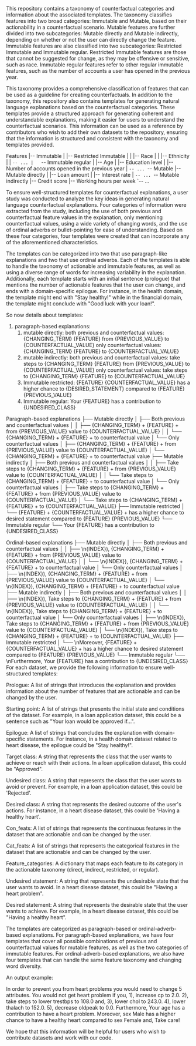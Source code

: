 This repository contains a taxonomy of counterfactual categories and information about the associated templates. The taxonomy classifies features into two broad categories: Immutable and Mutable, based on their actionability in a counterfactual scenario. Mutable features are further divided into two subcategories: Mutable directly and Mutable indirectly, depending on whether or not the user can directly change the feature. Immutable features are also classified into two subcategories: Restricted Immutable and Immutable regular. Restricted Immutable features are those that cannot be suggested for change, as they may be offensive or sensitive, such as race. Immutable regular features refer to other regular immutable features, such as the number of accounts a user has opened in the previous year.

This taxonomy provides a comprehensive classification of features that can be used as a guideline for creating counterfactuals. In addition to the taxonomy, this repository also contains templates for generating natural language explanations based on the counterfactual categories. These templates provide a structured approach for generating coherent and understandable explanations, making it easier for users to understand the counterfactual scenarios. This information can be used as a reference by contributors who wish to add their own datasets to the repository, ensuring that the information is structured and consistent with the taxonomy and templates provided.

Features
|-- Immutable
|   |-- Restricted Immutable
|   |   |-- Race
|   |   |-- Ethnicity
|   |   `-- ...
|   `-- Immutable regular
|       |-- Age
|       |-- Education level
|       |-- Number of accounts opened in the previous year
|       `-- ...
`-- Mutable
    |-- Mutable directly
    |   |-- Loan amount
    |   |-- Interest rate
    |   `-- ...
    `-- Mutable indirectly
        |-- Credit score
        |-- Working hours per week
        `-- ...

To ensure well-structured templates for counterfactual explanations, a user study was conducted to analyze the key ideas in generating natural language counterfactual explanations. Four categories of information were extracted from the study, including the use of both previous and counterfactual feature values in the explanation, only mentioning counterfactual values, using a wide variety of changing words, and the use of ordinal adverbs or bullet-pointing for ease of understanding. Based on these four categories, four templates were created that can incorporate any of the aforementioned characteristics.

The templates can be categorized into two that use paragraph-like explanations and two that use ordinal adverbs. Each of the templates is able to handle the taxonomy of actionable and immutable features, as well as using a diverse range of words for increasing variability in the explanation. Additionally, each template starts with an initial sentence (prologue) that mentions the number of actionable features that the user can change, and ends with a domain-specific epilogue. For instance, in the health domain, the template might end with "Stay healthy!" while in the financial domain, the template might conclude with "Good luck with your loan!".

So now details about templates:
1. paragraph-based explanations:
	1. mutable directly:
		both previous and counterfactual values: {CHANGING_TERM} {FEATURE} from {PREVIOUS_VALUE} to {COUNTERFACTUAL_VALUE}
		only counterfactual values: {CHANGING_TERM} {FEATURE} to {COUNTERFACTUAL_VALUE}
	2. mutable indirectly: 
		both previous and counterfactual values: take steps to {CHANGING_TERM} {FEATURE} from {PREVIOUS_VALUE} to {COUNTERFACTUAL_VALUE}
		only counterfactual values: take steps to {CHANGING_TERM} {FEATURE} to {COUNTERFACTUAL_VALUE}
	3. Immutable restricted:
		{FEATURE} {COUNTERFACTUAL_VALUE} has a higher chance to  {DESIRED_STATEMENT} compared to {FEATURE} {PREVIOUS_VALUE} 
	4. Immutable regular:
		Your {FEATURE} has a contribution to {UNDESIRED_CLASS}

Paragraph-based explanations
├── Mutable directly
│   ├── Both previous and counterfactual values
│   │   ├── {CHANGING_TERM} + {FEATURE} + from {PREVIOUS_VALUE} value to {COUNTERFACTUAL_VALUE}
│   │   └── {CHANGING_TERM} + {FEATURE} + to counterfactual value
│   └── Only counterfactual values
│       ├── {CHANGING_TERM} + {FEATURE} + from {PREVIOUS_VALUE} value to {COUNTERFACTUAL_VALUE}
│       └── {CHANGING_TERM} + {FEATURE} + to counterfactual value
├── Mutable indirectly
│   ├── Both previous and counterfactual values
│   │   ├── Take steps to {CHANGING_TERM} + {FEATURE} + from {PREVIOUS_VALUE} value to {COUNTERFACTUAL_VALUE}
│   │   └── Take steps to {CHANGING_TERM} + {FEATURE} + to counterfactual value
│   └── Only counterfactual values
│       ├── Take steps to {CHANGING_TERM} + {FEATURE} + from {PREVIOUS_VALUE} value to {COUNTERFACTUAL_VALUE}
│       └── Take steps to {CHANGING_TERM} + {FEATURE} + to {COUNTERFACTUAL_VALUE}
├── Immutable restricted
│   └── {FEATURE} + {COUNTERFACTUAL_VALUE} + has a higher chance to desired statement compared to {FEATURE} {PREVIOUS_VALUE}
└── Immutable regular
    └── Your {FEATURE} has a contribution to {UNDESIRED_CLASS}

Ordinal-based explanations
├── Mutable directly
│   ├── Both previous and counterfactual values
│   │   ├── \n{INDEX}), {CHANGING_TERM} + {FEATURE} + from {PREVIOUS_VALUE} value to {COUNTERFACTUAL_VALUE}
│   │   └── \n{INDEX}), {CHANGING_TERM} + {FEATURE} + to counterfactual value
│   └── Only counterfactual values
│       ├── \n{INDEX}), {CHANGING_TERM} + {FEATURE} + from {PREVIOUS_VALUE} value to {COUNTERFACTUAL_VALUE}
│       └── \n{INDEX}), {CHANGING_TERM} + {FEATURE} + to counterfactual value
├── Mutable indirectly
│   ├── Both previous and counterfactual values
│   │   ├── \n{INDEX}), Take steps to {CHANGING_TERM} + {FEATURE} + from {PREVIOUS_VALUE} value to {COUNTERFACTUAL_VALUE}
│   │   └── \n{INDEX}), Take steps to {CHANGING_TERM} + {FEATURE} + to counterfactual value
│   └── Only counterfactual values
│       ├── \n{INDEX}), Take steps to {CHANGING_TERM} + {FEATURE} + from {PREVIOUS_VALUE} value to {COUNTERFACTUAL_VALUE}
│       └── \n{INDEX}), Take steps to {CHANGING_TERM} + {FEATURE} + to {COUNTERFACTUAL_VALUE}
├── Immutable restricted
│   └── \nMoreover, {FEATURE} + {COUNTERFACTUAL_VALUE} + has a higher chance to desired statement compared to {FEATURE} {PREVIOUS_VALUE}
└── Immutable regular
    └── \nFurthermore, Your {FEATURE} has a contribution to {UNDESIRED_CLASS}
For each dataset, we provide the following information to ensure well-structured templates:

Prologue: A list of strings that introduces the explanation and provides information about the number of features that are actionable and can be changed by the user.

Starting point: A list of strings that presents the initial state and conditions of the dataset. For example, in a loan application dataset, this could be a sentence such as "Your loan would be approved if...".

Epilogue: A list of strings that concludes the explanation with domain-specific statements. For instance, in a health domain dataset related to heart disease, the epilogue could be "Stay healthy!".

Target class: A string that represents the class that the user wants to achieve or reach with their actions. In a loan application dataset, this could be "Approved".

Undesired class: A string that represents the class that the user wants to avoid or prevent. For example, in a loan application dataset, this could be 'Rejected'.

Desired class: A string that represents the desired outcome of the user's actions. For instance, in a heart disease dataset, this could be 'Having a healthy heart'.

Con_feats: A list of strings that represents the continuous features in the dataset that are actionable and can be changed by the user.

Cat_feats: A list of strings that represents the categorical features in the dataset that are actionable and can be changed by the user.

Feature_categories: A dictionary that maps each feature to its category in the actionable taxonomy (direct, indirect, restricted, or regular).

Undesired statement: A string that represents the undesirable state that the user wants to avoid. In a heart disease dataset, this could be "Having a heart problem".

Desired statement: A string that represents the desirable state that the user wants to achieve. For example, in a heart disease dataset, this could be "Having a healthy heart".

The templates are categorized as paragraph-based or ordinal-adverb-based explanations. For paragraph-based explanations, we have four templates that cover all possible combinations of previous and counterfactual values for mutable features, as well as the two categories of immutable features. For ordinal-adverb-based explanations, we also have four templates that can handle the same feature taxonomy and changing word diversity.

An output example:

In order to prevent you from heart problems you would need to change 5 attributes.
You would not get heart problem if you, 
1), increase cp to 2.0. 
2), take steps to lower trestbps to 108.0 and, 
3), lower chol to 243.0. 
4), lower thalach to 152.0. 
5), decrease oldpeak to 0.0. 
Furthermore, Your age has a contribution to have a heart problem. 
Moreover, sex Male has a higher chance to  have a healthy heart compared to sex Female and, Take care!

We hope that this information will be helpful for users who wish to contribute datasets and work with our code.
